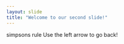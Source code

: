 ```yaml
---
layout: slide
title: "Welcome to our second slide!"
---
```

simpsons rule
Use the left arrow to go back!

